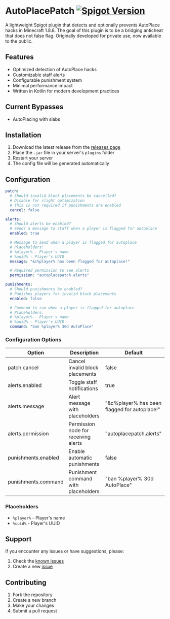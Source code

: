 # AutoPlacePatch [![Spigot Version](https://img.shields.io/badge/Spigot-1.8.8-orange.svg)](https://www.spigotmc.org/)
A lightweight Spigot plugin that detects and optionally prevents AutoPlace hacks in Minecraft 1.8.8. The goal of this plugin is to be a bridging anticheat that does not false flag. Originally developed for private use, now available to the public.

## Features
- Optimized detection of AutoPlace hacks
- Customizable staff alerts
- Configurable punishment system
- Minimal performance impact
- Written in Kotlin for modern development practices

## Current Bypasses
- AutoPlacing with slabs

## Installation
1. Download the latest release from the [releases page](https://github.com/quadflame/AutoPlacePatch/releases)
2. Place the `.jar` file in your server's `plugins` folder
3. Restart your server
4. The config file will be generated automatically

## Configuration
```yaml
patch:
  # Should invalid block placements be cancelled?
  # Disable for slight optimization
  # This is not required if punishments are enabled
  cancel: false

alerts:
  # Should alerts be enabled?
  # Sends a message to staff when a player is flagged for autoplace
  enabled: true

  # Message to send when a player is flagged for autoplace
  # Placeholders:
  # %player% - Player's name
  # %uuid% - Player's UUID
  message: "&c%player% has been flagged for autoplace!"

  # Required permission to see alerts
  permission: "autoplacepatch.alerts"

punishments:
  # Should punishments be enabled?
  # Punishes players for invalid block placements
  enabled: false

  # Command to run when a player is flagged for autoplace
  # Placeholders:
  # %player% - Player's name
  # %uuid% - Player's UUID
  command: "ban %player% 30d AutoPlace"
```

### Configuration Options
| Option              | Description                          | Default                                      |
|---------------------|--------------------------------------|----------------------------------------------|
| patch.cancel        | Cancel invalid block placements      | false                                        |
| alerts.enabled      | Toggle staff notifications           | true                                         |
| alerts.message      | Alert message with placeholders      | "&c%player% has been flagged for autoplace!" |
| alerts.permission   | Permission node for receiving alerts | "autoplacepatch.alerts"                      |
| punishments.enabled | Enable automatic punishments         | false                                        |
| punishments.command | Punishment command with placeholders | "ban %player% 30d AutoPlace"                 |

### Placeholders
- `%player%` - Player's name
- `%uuid%` - Player's UUID

## Support
If you encounter any issues or have suggestions, please:
1. Check the [known issues](https://github.com/quadflame/AutoPlacePatch/issues)
2. Create a new [issue](https://github.com/quadflame/AutoPlacePatch/issues/new)

## Contributing
1. Fork the repository
2. Create a new branch
3. Make your changes
4. Submit a pull request
